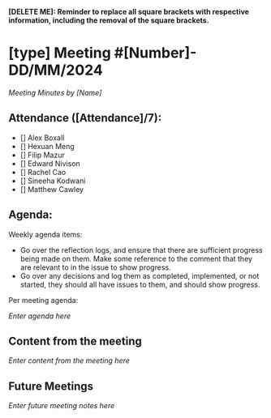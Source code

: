 **[DELETE ME]: Reminder to replace all square brackets with respective information, including the removal of the square brackets.**

# [type] Meeting #[Number]- DD/MM/2024

*Meeting Minutes by [Name]*

## Attendance ([Attendance]/7):

- [] Alex Boxall
- [] Hexuan Meng
- [] Filip Mazur
- [] Edward Nivison
- [] Rachel Cao
- [] Sineeha Kodwani
- [] Matthew Cawley

## Agenda:

Weekly agenda items:
- Go over the reflection logs, and ensure that there are sufficient progress being made on them. Make some reference to the comment that they are relevant to in the issue to show progress.
- Go over any decisions and log them as completed, implemented, or not started, they should all have issues to them, and should show progress.

Per meeting agenda:

*Enter agenda here*

## Content from the meeting

*Enter content from the meeting here*

## Future Meetings

*Enter future meeting notes here*

